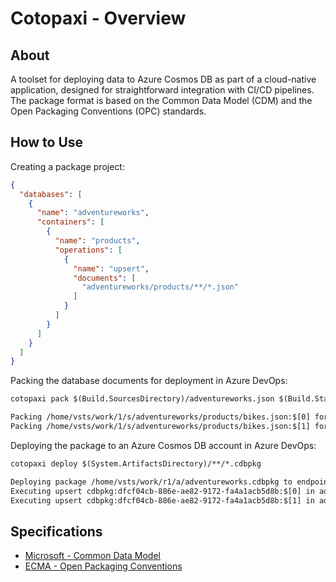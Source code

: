 # Cotopaxi - Overview

<p />

## About

<p />

A toolset for deploying data to Azure Cosmos DB as part of a cloud-native application, designed for straightforward integration with CI/CD pipelines. The package format is based on the Common Data Model (CDM) and the Open Packaging Conventions (OPC) standards.

<p />

## How to Use

<p />

Creating a package project:

<p />

```json
{
  "databases": [
    {
      "name": "adventureworks",
      "containers": [
        {
          "name": "products",
          "operations": [
            {
              "name": "upsert",
              "documents": [
                "adventureworks/products/**/*.json"
              ]
            }
          ]
        }
      ]
    }
  ]
}
```

<p />

Packing the database documents for deployment in Azure DevOps:

<p />

```txt
cotopaxi pack $(Build.SourcesDirectory)/adventureworks.json $(Build.StagingDirectory)/adventureworks.cdbpkg

Packing /home/vsts/work/1/s/adventureworks/products/bikes.json:$[0] for upsert in adventureworks\products
Packing /home/vsts/work/1/s/adventureworks/products/bikes.json:$[1] for upsert in adventureworks\products
```

<p />

Deploying the package to an Azure Cosmos DB account in Azure DevOps:

<p />

```txt
cotopaxi deploy $(System.ArtifactsDirectory)/**/*.cdbpkg

Deploying package /home/vsts/work/r1/a/adventureworks.cdbpkg to endpoint https://cosmos-adventureworks.documents.azure.com:443
Executing upsert cdbpkg:dfcf04cb-886e-ae82-9172-fa4a1acb5d8b:$[0] in adventureworks\products - HTTP 200
Executing upsert cdbpkg:dfcf04cb-886e-ae82-9172-fa4a1acb5d8b:$[1] in adventureworks\products - HTTP 200
```

<p />

## Specifications

<p />

- [Microsoft - Common Data Model](https://learn.microsoft.com/en-us/common-data-model)
- [ECMA - Open Packaging Conventions](https://ecma-international.org/publications-and-standards/standards/ecma-376)
